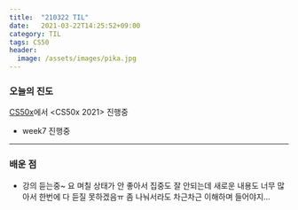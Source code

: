 ```yaml
---
title:  "210322 TIL"
date:   2021-03-22T14:25:52+09:00
category: TIL
tags: CS50
header:
  image: /assets/images/pika.jpg
---
```


<h3>오늘의 진도</h3>

[CS50x](https://cs50.harvard.edu/x/2021/)에서 <CS50x 2021> 진행중

 - week7 진행중
 
<hr>

<h3>배운 점</h3>

 - 강의 듣는중~ 요 며칠 상태가 안 좋아서 집중도 잘 안되는데 새로운 내용도 너무 많아서 한번에 다 듣질 못하겠음ㅠ 좀 나눠서라도 차근차근 이해하며 들어야지...